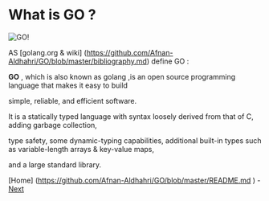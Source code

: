 
# What is GO ? 


![GO!](https://cloud.githubusercontent.com/assets/14142983/10209420/5990a3ea-6798-11e5-96d0-2f3d04790bbb.jpg " this picture from http://www.ebaseinteractive.com/home/2012/3/30/googles-go-programming-language-grows-up-now-what.html")

AS [golang.org & wiki] (https://github.com/Afnan-Aldhahri/GO/blob/master/bibliography.md) define GO : 

**GO** , which is also known as golang ,is an open source programming language that makes it easy to build 

simple, reliable, and efficient software.

It is a statically typed language with syntax loosely derived from that of C, adding garbage collection,

type safety, some dynamic-typing capabilities, additional built-in types such as variable-length arrays & key-value maps, 

and a large standard library.

[Home] (https://github.com/Afnan-Aldhahri/GO/blob/master/README.md ) - 
[ Next](https://github.com/Afnan-Aldhahri/GO/blob/master/Resources/Who%20and%20When%3F.md)

